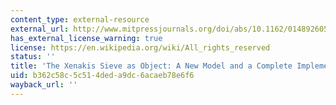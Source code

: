 ```yaml
---
content_type: external-resource
external_url: http://www.mitpressjournals.org/doi/abs/10.1162/0148926054094396
has_external_license_warning: true
license: https://en.wikipedia.org/wiki/All_rights_reserved
status: ''
title: 'The Xenakis Sieve as Object: A New Model and a Complete Implementation'
uid: b362c58c-5c51-4ded-a9dc-6acaeb78e6f6
wayback_url: ''
---
```


